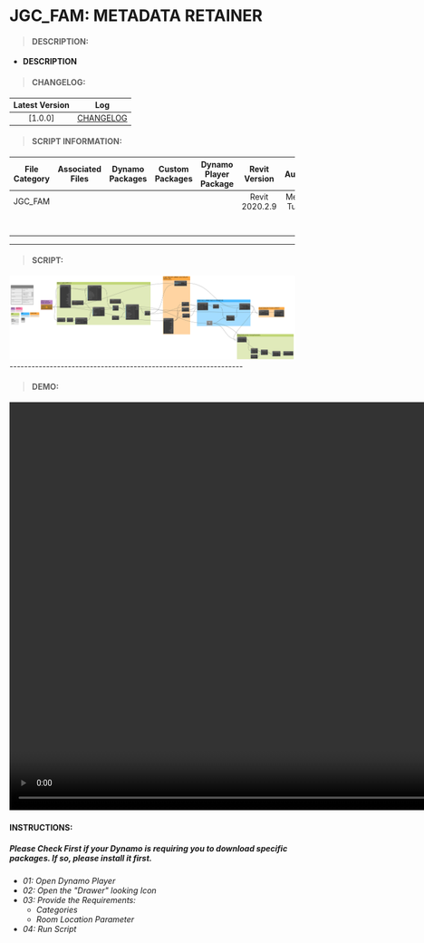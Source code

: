# JGC_FAM: METADATA RETAINER

> #### DESCRIPTION: 
- **DESCRIPTION**

> #### CHANGELOG:

| Latest Version | Log |
| :-------: | :----: | 
|[1.0.0] | [CHANGELOG](/_scripts/_project/268_JGC/FAMILY/changelog/JGC_FAM_MetadataRetainer.md) |

> #### SCRIPT INFORMATION: 

| File Category | Associated Files | Dynamo Packages | Custom Packages | Dynamo Player Package | Revit Version | Author | Modified By | File Name & Location | 
| :-------: | :----: | :---: | :---: | :---: | :---: | :---: | :---: | :--: |
| JGC_FAM |  |  |  |  | Revit 2020.2.9 | Melvin Tuliao | | JGC_FAM_MetadataRetainer |
|           |  |  |                 |                    | | | | (https://bimcapcom.sharepoint.com/sites/BCP-Main/Shared%20Documents/Forms/AllItems.aspx?id=%2Fsites%2FBCP%2DMain%2FShared%20Documents%2F06%5FR%26D%2F01%5FDynamo%2F01%5FScripts%2F02%5FPROJECT%2F281%5FJGC%2FFAMILY&p=true&ga=1) |

----------------------------------------------------------------
> #### SCRIPT: 
<img src="./_scripts/_project/268_JGC/FAMILY/images/20240409_JGC_MetadataRetainer V2.0.0_2024-08-27_11-56-00.png">
----------------------------------------------------------------

> #### DEMO: 

<video width="1280" height="720" controls>
 <source src="./_scripts/_project/268_JGC/FAMILY/demo/JGC_METADATA RETAINER_V2.0.0_DEMO.mp4" type="video/mp4">
</video>

#### INSTRUCTIONS: 
##### Please Check First if your Dynamo is requiring you to download specific packages. If so, please install it first.

- *01: Open Dynamo Player*
- *02: Open the "Drawer" looking Icon*
- *03: Provide the Requirements:*
    - *Categories*
    - *Room Location Parameter*
- *04: Run Script*